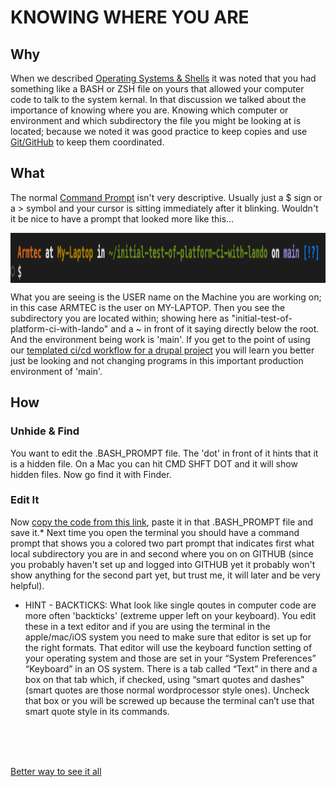 
# KNOWING WHERE YOU ARE

## Why

When we described [Operating Systems & Shells](operating&shells.md) it was noted that you had something like a BASH or ZSH file on yours that allowed your computer code to talk to the system kernal.  In that discussion we talked about the importance of knowing where you are.  Knowing which computer or environment and which subdirectory the file you might be looking at is located; because we noted it was good practice to keep copies and use [Git/GitHub](gitbasics.md) to keep them coordinated. 

## What

The normal [Command Prompt](https://www.alphr.com/open-command-prompt-mac/) isn't very descriptive.  Usually just a $ sign or a > symbol and your cursor is sitting immediately after it blinking.  Wouldn't it be nice to have a prompt that looked more like this...

<img src="images/media/Expandedprompt.png" align="center" width="800" height="80" alt="Expanded Prompt">

What you are seeing is the USER name on the Machine you are working on; in this case ARMTEC is the user on MY-LAPTOP.  Then you see the subdirectory you are located within; showing here as "initial-test-of-platform-ci-with-lando" and a ~ in front of it saying directly below the root.  And the environment being work is 'main'.  If you get to the point of using our [templated ci/cd workflow for a drupal project](drupalcicd.md) you will learn you better just be looking and not changing programs in this important production environment of 'main'.

## How
### Unhide & Find

You want to edit the .BASH_PROMPT file.  The 'dot' in front of it hints that it is a hidden file.  On a Mac you can hit CMD SHFT DOT and it will show hidden files.  Now go find it with Finder.

### Edit It

Now [copy the code from this link](https://raw.githubusercontent.com/mathiasbynens/dotfiles/master/.bash_prompt), paste it in that .BASH_PROMPT file and save it.*  Next time you open the terminal you should have a command prompt that shows you a colored two part prompt that indicates first what local subdirectory you are in and second where you on on GITHUB (since you probably haven't set up and logged into GITHUB yet it probably won't show anything for the second part yet, but trust me, it will later and be very helpful).

* HINT - BACKTICKS: What look like single qoutes in computer code are more often 'backticks' (extreme upper left on your keyboard).  You edit these in a text editor and if you are using the terminal in the apple/mac/iOS system you need to make sure that editor is set up for the right formats.  That editor will use the keyboard function setting of your operating system and those are set in your “System Preferences” “Keyboard” in an OS system.  There is a tab called “Text” in there and a box on that tab which, if checked, using “smart quotes and dashes" (smart quotes are those normal wordprocessor style ones).  Uncheck that box or you will be screwed up because the terminal can’t use that smart quote style in its commands.  


<br>
<br>
<br>

[Better way to see it all](ide.md)
